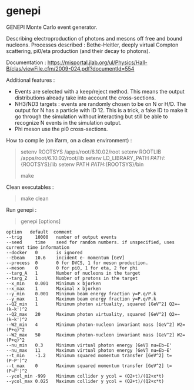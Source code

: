 # genepi

GENEPI Monte Carlo event generator.

Describing electroproduction of photons and mesons off free and bound nucleons. Processes described : Bethe-Heitler, deeply virtual Compton scattering, pi0/eta production (and their decay to photons).

Documentation : https://misportal.jlab.org/ul/Physics/Hall-B/clas/viewFile.cfm/2009-024.pdf?documentId=554

Additional features :

- Events are selected with a keep/reject method. This means the output distributions already take into account the cross-sections.
- NH3/ND3 targets : events are randomly chosen to be on N or H/D. The output for N has a particle with ID 12. This is a trick, a fake ID to make it go through the simulation without interacting but still be able to recognize N events in the simulation output. 
- Phi meson use the pi0 cross-sections. 

How to compile (on ifarm, on a clean environment) :
> setenv ROOTSYS /apps/root/6.10.02/root
> setenv ROOTLIB /apps/root/6.10.02/root/lib
> setenv LD_LIBRARY_PATH ${PATH}:${ROOTSYS}/lib
> setenv PATH ${PATH}:${ROOTSYS}/bin
> 
> make 

Clean executables :
> make clean

Run genepi :

> genepi [options]

    option   default  comment
    --trig     10000   number of output events
    --seed     time    seed for random numbers. if unspecified, uses current time information
    --docker   0       is ignored
    --Ebeam    10.6    incident e- momentum [GeV]
    --process  0       0 for DVCS, 1 for meson production.
    --meson    0       0 for pi0, 1 for eta, 2 for phi
    --targ_A   1       Number of nucleons in the target
    --targ_Z   1       Number of protons in the target
    --x_min    0.001   Minimum x bjorken
    --x_max    1       Maximal x bjorken
    --y_min    0.001   Minimum beam energy fraction y=P.q/P.k  
    --y_max    1       Maximum beam energy fraction y=P.q/P.k    
    --Q2_min   1       Minimum photon virtuality, squared [GeV^2] Q2=−(k−k')^2
    --Q2_max   20      Maximum photon virtuality, squared [GeV^2] Q2=−(k−k')^2
    --W2_min   4       Minimum photon-nucleon invariant mass [GeV^2] W2= (P+q)^2
    --W2_max   50      Maximum photon-nucleon invariant mass [GeV^2] W2= (P+q)^2
    --nu_min   0.3     Minimum virtual photon energy [GeV] nu=Eb−E'
    --nu_max   11      Maximum virtual photon energy [GeV] nu=Eb−E'
    --t_min    -1.2    Minimum squared momentum transfer [GeV^2] t=(P−P')^2
    --t_max    0       Maximum squared momentum transfer [GeV^2] t=(P−P')^2
    --ycol_min -999    Minimum collider y ycol = (Q2+t)/(Q2+x*t)
    --ycol_max 0.025   Maximum collider y ycol = (Q2+t)/(Q2+x*t) 
   
   
